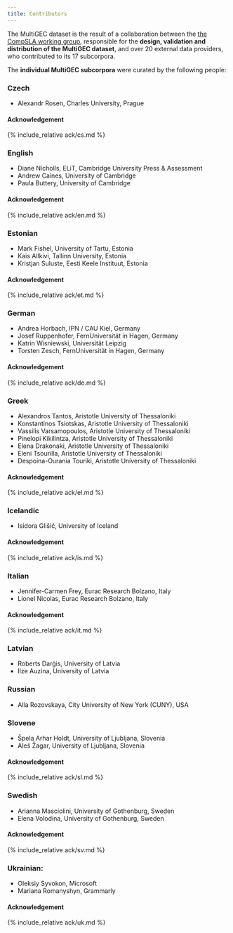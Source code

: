 ```yaml
---
title: Contributors
---
```


The MultiGEC dataset is the result of a collaboration between the [the CompSLA working group](https://spraakbanken.gu.se/compsla), responsible for the __design, validation and distribution of the MultiGEC dataset__, and over 20 external data providers, who contributed to its 17 subcorpora. 

The __individual MultiGEC subcorpora__ were curated by the following people:

### Czech
- Alexandr Rosen, Charles University, Prague

#### Acknowledgement
{% include_relative ack/cs.md %}

### English
- Diane Nicholls, ELiT, Cambridge University Press & Assessment
- Andrew Caines, University of Cambridge
- Paula Buttery, University of Cambridge

#### Acknowledgement
{% include_relative ack/en.md %}

### Estonian 
- Mark Fishel, University of Tartu, Estonia
- Kais Allkivi, Tallinn University, Estonia
- Kristjan Suluste, Eesti Keele Instituut, Estonia 

#### Acknowledgement
{% include_relative ack/et.md %}

### German 
- Andrea Horbach, IPN / CAU Kiel, Germany
- Josef Ruppenhofer, FernUniversität in Hagen, Germany
- Katrin Wisniewski, Universität Leipzig
- Torsten Zesch, FernUniversität in Hagen, Germany

#### Acknowledgement
{% include_relative ack/de.md %}

### Greek
- Alexandros Tantos, Aristotle University of Thessaloniki
- Konstantinos Tsiotskas, Aristotle University of Thessaloniki
- Vassilis Varsamopoulos, Aristotle University of Thessaloniki
- Pinelopi Kikilintza, Aristotle University of Thessaloniki
- Elena Drakonaki, Aristotle University of Thessaloniki
- Eleni Tsourilla,  Aristotle University of Thessaloniki
- Despoina-Ourania Touriki, Aristotle University of Thessaloniki 

#### Acknowledgement
{% include_relative ack/el.md %}

### Icelandic
- Isidora Glišić, University of Iceland

#### Acknowledgement
{% include_relative ack/is.md %}

### Italian
- Jennifer-Carmen Frey, Eurac Research Bolzano, Italy
- Lionel Nicolas, Eurac Research Bolzano, Italy

#### Acknowledgement
{% include_relative ack/it.md %}

### Latvian 
- Roberts Darģis, University of Latvia
- Ilze Auzina, University of Latvia

### Russian
- Alla Rozovskaya, City University of New York (CUNY), USA

### Slovene
- Špela Arhar Holdt, University of Ljubljana, Slovenia
- Aleš Žagar, University of Ljubljana, Slovenia

#### Acknowledgement
{% include_relative ack/sl.md %}

### Swedish
- Arianna Masciolini, University of Gothenburg, Sweden
- Elena Volodina, University of Gothenburg, Sweden

#### Acknowledgement
{% include_relative ack/sv.md %}

### Ukrainian:
- Oleksiy Syvokon, Microsoft
- Mariana Romanyshyn, Grammarly

#### Acknowledgement
{% include_relative ack/uk.md %}
